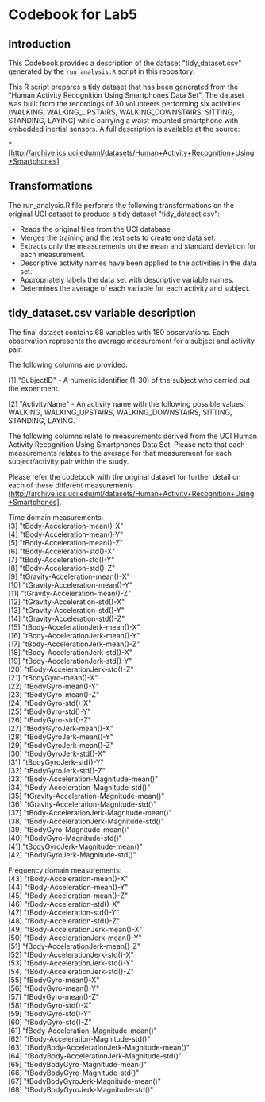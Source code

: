 # Codebook for Lab5

## Introduction

This Codebook provides a description of the dataset "tidy_dataset.csv" generated by the `run_analysis.R` script in this repository.  

This R script prepares a tidy dataset that has been generated from the "Human Activity Recognition Using Smartphones Data Set". The dataset was built from the recordings of 30 volunteers performing six activities (WALKING, WALKING_UPSTAIRS, WALKING_DOWNSTAIRS, SITTING, STANDING, LAYING) while carrying a waist-mounted smartphone with embedded inertial sensors.  A full description is available at the source:

  *[http://archive.ics.uci.edu/ml/datasets/Human+Activity+Recognition+Using+Smartphones]

## Transformations

The run_analysis.R file performs the following transformations on the original UCI dataset to produce a tidy dataset "tidy_dataset.csv":

  * Reads the original files from the UCI database
  * Merges the training and the test sets to create one data set.
  * Extracts only the measurements on the mean and standard deviation for each measurement.
  * Descriptive activity names have been applied to the activities in the data set.
  * Appropriately labels the data set with descriptive variable names.  
  * Determines the average of each variable for each activity and subject. 

## tidy_dataset.csv variable description

The final dataset contains 68 variables with 180 observations. Each observation represents the average measurement for a subject and activity pair.  

The following columns are provided:

 [1] "SubjectID" - A numeric identifier (1-30) of the subject who carried out the experiment.

 [2] "ActivityName" - An activity name with the following possible values: WALKING, WALKING_UPSTAIRS, WALKING_DOWNSTAIRS, SITTING, STANDING, LAYING.

The following columns relate to measurements derived from the UCI Human Activity Recognition Using Smartphones Data Set.  Please note that each measurements relates to the average for that measurement for each subject/activity pair within the study.  

Please refer the codebook with the original dataset for further detail on each of these different measurements [http://archive.ics.uci.edu/ml/datasets/Human+Activity+Recognition+Using+Smartphones].  

Time domain measurements:  
 [3] "tBody-Acceleration-mean()-X"                
 [4] "tBody-Acceleration-mean()-Y"                
 [5] "tBody-Acceleration-mean()-Z"                
 [6] "tBody-Acceleration-std()-X"                 
 [7] "tBody-Acceleration-std()-Y"                 
 [8] "tBody-Acceleration-std()-Z"                 
 [9] "tGravity-Acceleration-mean()-X"             
[10] "tGravity-Acceleration-mean()-Y"             
[11] "tGravity-Acceleration-mean()-Z"             
[12] "tGravity-Acceleration-std()-X"              
[13] "tGravity-Acceleration-std()-Y"              
[14] "tGravity-Acceleration-std()-Z"              
[15] "tBody-AccelerationJerk-mean()-X"            
[16] "tBody-AccelerationJerk-mean()-Y"            
[17] "tBody-AccelerationJerk-mean()-Z"            
[18] "tBody-AccelerationJerk-std()-X"             
[19] "tBody-AccelerationJerk-std()-Y"             
[20] "tBody-AccelerationJerk-std()-Z"             
[21] "tBodyGyro-mean()-X"                         
[22] "tBodyGyro-mean()-Y"                         
[23] "tBodyGyro-mean()-Z"                         
[24] "tBodyGyro-std()-X"                          
[25] "tBodyGyro-std()-Y"                          
[26] "tBodyGyro-std()-Z"                          
[27] "tBodyGyroJerk-mean()-X"                     
[28] "tBodyGyroJerk-mean()-Y"                     
[29] "tBodyGyroJerk-mean()-Z"                     
[30] "tBodyGyroJerk-std()-X"                      
[31] "tBodyGyroJerk-std()-Y"                      
[32] "tBodyGyroJerk-std()-Z"                      
[33] "tBody-Acceleration-Magnitude-mean()"        
[34] "tBody-Acceleration-Magnitude-std()"         
[35] "tGravity-Acceleration-Magnitude-mean()"     
[36] "tGravity-Acceleration-Magnitude-std()"      
[37] "tBody-AccelerationJerk-Magnitude-mean()"    
[38] "tBody-AccelerationJerk-Magnitude-std()"     
[39] "tBodyGyro-Magnitude-mean()"                 
[40] "tBodyGyro-Magnitude-std()"                  
[41] "tBodyGyroJerk-Magnitude-mean()"             
[42] "tBodyGyroJerk-Magnitude-std()"      

Frequency domain measurements:        
[43] "fBody-Acceleration-mean()-X"                
[44] "fBody-Acceleration-mean()-Y"                
[45] "fBody-Acceleration-mean()-Z"                
[46] "fBody-Acceleration-std()-X"                 
[47] "fBody-Acceleration-std()-Y"                 
[48] "fBody-Acceleration-std()-Z"                 
[49] "fBody-AccelerationJerk-mean()-X"            
[50] "fBody-AccelerationJerk-mean()-Y"            
[51] "fBody-AccelerationJerk-mean()-Z"            
[52] "fBody-AccelerationJerk-std()-X"             
[53] "fBody-AccelerationJerk-std()-Y"             
[54] "fBody-AccelerationJerk-std()-Z"             
[55] "fBodyGyro-mean()-X"                         
[56] "fBodyGyro-mean()-Y"                         
[57] "fBodyGyro-mean()-Z"                         
[58] "fBodyGyro-std()-X"                          
[59] "fBodyGyro-std()-Y"                          
[60] "fBodyGyro-std()-Z"                          
[61] "fBody-Acceleration-Magnitude-mean()"        
[62] "fBody-Acceleration-Magnitude-std()"         
[63] "fBodyBody-AccelerationJerk-Magnitude-mean()"      
[64] "fBodyBody-AccelerationJerk-Magnitude-std()"       
[65] "fBodyBodyGyro-Magnitude-mean()"             
[66] "fBodyBodyGyro-Magnitude-std()"              
[67] "fBodyBodyGyroJerk-Magnitude-mean()"         
[68] "fBodyBodyGyroJerk-Magnitude-std()"
